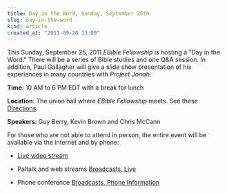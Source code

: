 ```yaml
---
title: Day in the Word, Sunday, September 25th
slug: day-in-the-word
kind: article
created_at: "2011-09-20 13:00"
---
```

This Sunday, September 25, 2011 *EBible Fellowship* is hosting a "Day in the Word."
There will be a series of Bible studies and one Q&A session.  In addition,
Paul Gallagher will give a slide show presentation of his experiences in many 
countries with *Project Jonah*.

__Time__: 10 AM to 6 PM EDT with a break for lunch

__Location__: The union hall where *EBible Fellowship* meets.  See these 
[Directions](http://www.ebiblefellowship.com/join/live/directions/).

__Speakers__: Guy Berry, Kevin Brown and Chris McCann

For those who are not able to attend in person, the entire event will be available
via the internet and by phone:

* [Live video stream](http://www.ustream.tv/channel/sunday-bible-studies)

* Paltalk and web streams [Broadcasts, Live](/join/broadcasts/)

* Phone conference [Broadcasts, Phone Information](/join/phone/)

